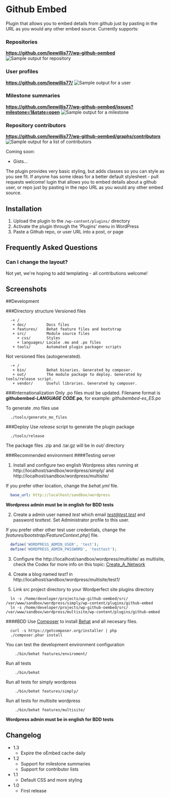 # Github Embed

Plugin that allows you to embed details from github just by pasting in the URL as you would any other embed source. Currently supports:

### Repositories
__https://github.com/leewillis77/wp-github-oembed__
![Sample output for repository](https://raw.github.com/leewillis77/wp-github-oembed/master/screenshot-1.png)

### User profiles
__https://github.com/leewillis77/__
![Sample output for a user](https://raw.github.com/leewillis77/wp-github-oembed/master/screenshot-2.png)

### Milestone summaries
__https://github.com/leewillis77/wp-github-oembed/issues?milestone=1&state=open__
![Sample output for a milestone](https://raw.github.com/leewillis77/wp-github-oembed/master/screenshot-3.png)

### Repository contributors
__https://github.com/leewillis77/wp-github-oembed/graphs/contributors__
![Sample output for a list of contributors](https://raw.github.com/leewillis77/wp-github-oembed/master/screenshot-4.png)

Coming soon:

* Gists...

The plugin provides very basic styling, but adds classes so you can style as you see fit. If anyone has some ideas for a better default stylesheet - pull requests welcome!
lugin that allows you to embed details about a github user, or repo just by pasting in the repo URL as you would any other embed source.

## Installation

1. Upload the plugin to the `/wp-content/plugins/` directory
2. Activate the plugin through the 'Plugins' menu in WordPress
3. Paste a Github repo, or user URL into a post, or page

## Frequently Asked Questions

### Can I change the layout?
Not yet, we're hoping to add templating - all contributions welcome!

## Screenshots

##Development

###Directory structure
  Versioned files
```
  -+ /
   + doc/         Docs files
   + features/    Behat feature files and bootstrap
   + src/         Module source files
     + css/       Styles
     + languages/ Locale .mo and .po files
   + tools/       Automated plugin packager scripts
```

  Not versioned files (autogenerated).
```
  -+ /
   + bin/         Behat binaries. Generated by composer.
   + out/         The module package to deploy. Generated by tools/release script.
   + vendor/      Useful libraries. Generated by composer.
```

###Internationalization
  Only .po files must be updated. Filename format is **githubembed-*LANGUAGE CODE*.po**, for example:  *githubembed-es_ES.po*

  To generate .mo files use
```shell
  ./tools/generate_mo_files
```

###Deploy
  Use *release* script to generate the plugin package
```shell
  ./tools/release
```

  The package files .zip and .tar.gz will be in *out/* directory

###Recommended environment
####Testing server
1. Install and configure two english Wordpress sites running at http://localhost/sandbox/wordpress/simply/ and http://localhost/sandbox/wordpress/multisite/

  If you prefer other location, change the *behat.yml* file.
```yml
  base_url: http://localhost/sandbox/wordpress
```

**Wordpress admin must be in english for BDD tests**

2. Create a admin user named *test* which email *test@test.test* and password *testtest*. Set Administrator profile to this user.

  If you prefer other other test user credentials, change the *features/bootstrap/FeatureContext.php*] file.
```php
  define('WORDPRESS_ADMIN_USER', 'test');
  define('WORDPRESS_ADMIN_PASSWORD', 'testtest');
```

3. Configure the http://localhost/sandbox/wordpress/multisite/ as multisite, check the Codex for more info on this topic: [Create_A_Network](http://codex.wordpress.org/Create_A_Network)

4. Create a blog named *test1* in http://localhost/sandbox/wordpress/multisite/test1/

5. Link src project directory to your Wordperfect site plugins directory
```shell
  ln -s /home/developer/projects/wp-github-oembed/src/ /var/www/sandbox/wordpress/simply/wp-content/plugins/github-embed
  ln -s /home/developer/projects/wp-github-oembed/src/ /var/www/sandbox/wordpress/multisite/wp-content/plugins/github-embed
```


####BDD
Use [Composer](http://getcomposer.org/) to install [Behat](http://behat.org) and all necesary files.
```shell
  curl -s https://getcomposer.org/installer | php
  ./composer.phar install
```

You can test the development environment configuration
```shell
	./bin/behat features/enviroment/
```

Run all tests
```shell
	./bin/behat
```

Run all tests for simply wordpress
```shell
	./bin/behat features/simply/
```

Run all tests for multisite wordpress
```shell
	./bin/behat features/multisite/
```

**Wordpress admin must be in english for BDD tests**

## Changelog

- 1.3
    - Expire the oEmbed cache daily
- 1.2
    - Support for milestone summaries
    - Support for contributor lists
- 1.1
    - Default CSS and more styling
- 1.0
  	- First release
